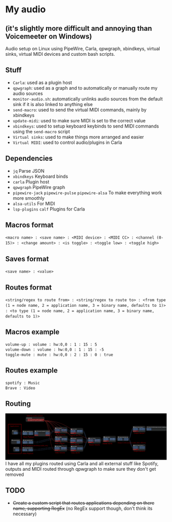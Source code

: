 # My audio
## (it's slightly more difficult and annoying than Voicemeeter on Windows)

Audio setup on Linux using PipeWire, Carla, qpwgraph, xbindkeys, virtual sinks, virtual MIDI devices and custom bash scripts.

## Stuff
* `Carla`: used as a plugin host
* `qpwgraph`: used as a graph and to automatically or manually route my audio sources
* `monitor-audio.sh`: automatically unlinks audio sources from the default sink if it is also linked to anything else
* `send-macro`: used to send the virtual MIDI commands, mainly by xbindkeys
* `update-midi`: used to make sure MIDI is set to the correct value
* `xbindkeys`: used to setup keyboard keybinds to send MIDI commands using the `send-macro` script
* `Virtual sinks`: used to make things more arranged and easier
* `Virtual MIDI`: used to control audio/plugins in Carla

## Dependencies
* `jq` Parse JSON
* `xbindkeys` Keyboard binds
* `carla` Plugin host
* `qpwgraph` PipeWire graph
* `pipewire-jack` `pipewire-pulse` `pipewire-alsa` To make everything work more smoothly
* `alsa-utils` For MIDI
* `lsp-plugins` `calf` Plugins for Carla

## Macros format
`<macro name> : <save name> : <MIDI device> : <MIDI CC> : <channel (0-15)> : <change amount> : <is toggle> : <toggle low> : <toggle high>`

## Saves format
`<save name> : <value>`

## Routes format
`<string/regex to route from> : <string/regex to route to> : <from type (1 = node name, 2 = application name, 3 = binary name, defaults to 1)> : <to type (1 = node name, 2 = application name, 3 = binary name, defaults to 1)>`

## Macros example
```
volume-up : volume : hw:0,0 : 1 : 15 : 5
volume-down : volume : hw:0,0 : 1 : 15 : -5
toggle-mute : mute : hw:0,0 : 2 : 15 : 0 : true
```
## Routes example
```
spotify : Music
Brave : Video
```

## Routing
![Routing in Carla](./carla-example-config.png)
I have all my plugins routed using Carla and all external stuff like Spotify, outputs and MIDI routed through qpwgraph to make sure they don't get removed

## TODO
* ~~Create a custom script that routes applications depending on there name, supporting RegEx~~ (no RegEx support though, don't think its necessary)